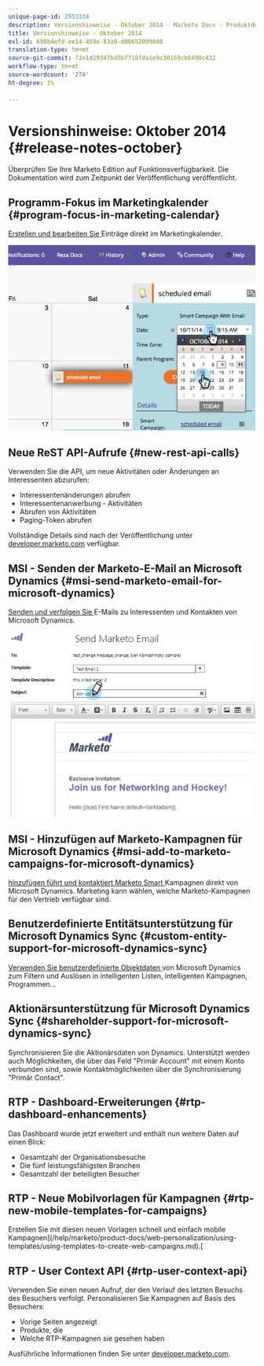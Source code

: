 ```yaml
---
unique-page-id: 2953334
description: Versionshinweise - Oktober 2014 - Marketo Docs - Produktdokumentation
title: Versionshinweise - Oktober 2014
exl-id: 698b4efd-ee14-459e-83a9-d06652099040
translation-type: tm+mt
source-git-commit: 72e1d29347bd5b77107da1e9c30169cb6490c432
workflow-type: tm+mt
source-wordcount: '274'
ht-degree: 1%

---
```


# Versionshinweise: Oktober 2014 {#release-notes-october}

Überprüfen Sie Ihre Marketo Edition auf Funktionsverfügbarkeit. Die Dokumentation wird zum Zeitpunkt der Veröffentlichung veröffentlicht.

## Programm-Fokus im Marketingkalender {#program-focus-in-marketing-calendar}

[Erstellen und bearbeiten Sie ](/help/marketo/product-docs/core-marketo-concepts/marketing-calendar/understanding-the-calendar/understand-enable-program-focus.md) Einträge direkt im Marketingkalender.

![](assets/image2014-10-20-11-3a48-3a51.png)

## Neue ReST API-Aufrufe {#new-rest-api-calls}

Verwenden Sie die API, um neue Aktivitäten oder Änderungen an Interessenten abzurufen:

* Interessentenänderungen abrufen
* Interessentenanwerbung - Aktivitäten
* Abrufen von Aktivitäten
* Paging-Token abrufen

Vollständige Details sind nach der Veröffentlichung unter [developer.marketo.com](https://developers.marketo.com/documentation/rest/) verfügbar.

## MSI - Senden der Marketo-E-Mail an Microsoft Dynamics {#msi-send-marketo-email-for-microsoft-dynamics}

[Senden und verfolgen Sie ](/help/marketo/product-docs/marketo-sales-insight/msi-for-microsoft-dynamics/setting-up-and-using/send-a-marketo-sales-email-from-microsoft-dynamics.md) E-Mails zu Interessenten und Kontakten von Microsoft Dynamics.

![](assets/image2014-10-20-11-3a49-3a25.png)

## MSI - Hinzufügen auf Marketo-Kampagnen für Microsoft Dynamics {#msi-add-to-marketo-campaigns-for-microsoft-dynamics}

[hinzufügen führt und kontaktiert Marketo Smart ](/help/marketo/product-docs/marketo-sales-insight/msi-for-microsoft-dynamics/setting-up-and-using/add-a-lead-contact-to-a-marketo-campaign-from-microsoft-dynamics.md) Kampagnen direkt von Microsoft Dynamics. Marketing kann wählen, welche Marketo-Kampagnen für den Vertrieb verfügbar sind.

## Benutzerdefinierte Entitätsunterstützung für Microsoft Dynamics Sync {#custom-entity-support-for-microsoft-dynamics-sync}

[Verwenden Sie benutzerdefinierte Objektdaten ](/help/marketo/product-docs/crm-sync/microsoft-dynamics-sync/microsoft-dynamics-sync-details/microsoft-dynamics-sync-custom-entity-sync/enable-sync-for-a-custom-entity.md) von Microsoft Dynamics zum Filtern und Auslösen in intelligenten Listen, intelligenten Kampagnen, Programmen...

## Aktionärsunterstützung für Microsoft Dynamics Sync {#shareholder-support-for-microsoft-dynamics-sync}

Synchronisieren Sie die Aktionärsdaten von Dynamics. Unterstützt werden auch Möglichkeiten, die über das Feld &quot;Primär Account&quot; mit einem Konto verbunden sind, sowie Kontaktmöglichkeiten über die Synchronisierung &quot;Primär Contact&quot;.

## RTP - Dashboard-Erweiterungen {#rtp-dashboard-enhancements}

Das Dashboard wurde jetzt erweitert und enthält nun weitere Daten auf einen Blick:

* Gesamtzahl der Organisationsbesuche
* Die fünf leistungsfähigsten Branchen
* Gesamtzahl der beteiligten Besucher

## RTP - Neue Mobilvorlagen für Kampagnen {#rtp-new-mobile-templates-for-campaigns}

Erstellen Sie mit diesen neuen Vorlagen schnell und einfach mobile Kampagnen](/help/marketo/product-docs/web-personalization/using-templates/using-templates-to-create-web-campaigns.md).[

## RTP - User Context API {#rtp-user-context-api}

Verwenden Sie einen neuen Aufruf, der den Verlauf des letzten Besuchs des Besuchers verfolgt. Personalisieren Sie Kampagnen auf Basis des Besuchers:

* Vorige Seiten angezeigt
* Produkte, die
* Welche RTP-Kampagnen sie gesehen haben

Ausführliche Informationen finden Sie unter [developer.marketo.com](https://developers.marketo.com/documentation/websites/rtp-js-api/).
